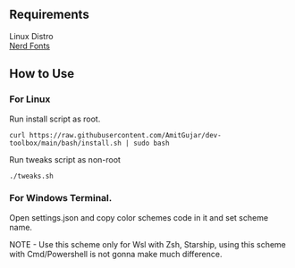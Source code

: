 ## Requirements

Linux Distro<br>
[Nerd Fonts](https://github.com/ryanoasis/nerd-fonts)

## How to Use

### For Linux

Run install script as root.

```curl https://raw.githubusercontent.com/AmitGujar/dev-toolbox/main/bash/install.sh | sudo bash```

Run tweaks script as non-root

```./tweaks.sh```


### For Windows Terminal.

Open settings.json and copy color schemes code in it and set scheme name.<br>

NOTE - Use this scheme only for Wsl with Zsh, Starship, using this scheme with Cmd/Powershell is not gonna make much difference.
